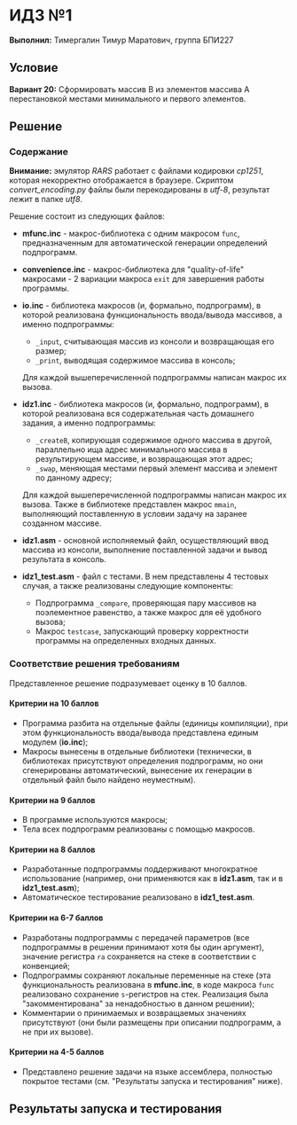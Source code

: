 # ИДЗ №1

**Выполнил:** Тимергалин Тимур Маратович, группа БПИ227

## Условие

**Вариант 20:** Сформировать массив B из элементов массива A перестановкой местами минимального и первого элементов.

## Решение

### Содержание

**Внимание:** эмулятор *RARS* работает с файлами кодировки *cp1251*, которая некорректно отображается в браузере. Скриптом  *convert_encoding.py* файлы были перекодированы в *utf-8*, результат лежит в папке *utf8*.

Решение состоит из следующих файлов:

- **mfunc.inc** - макрос-библиотека с одним макросом `func`, предназначенным для автоматической генерации определений подпрограмм.

- **convenience.inc** - макрос-библиотека для "quality-of-life" макросами - 2 вариации макроса `exit` для завершения работы программы.

- **io.inc** - библиотека макросов (и, формально, подпрограмм), в которой реализована функциональность ввода/вывода массивов, а именно подпрограммы:

  - `_input`, считывающая массив из консоли и возвращающая его размер;
  - `_print`, выводящая содержимое массива в консоль;

  Для каждой вышеперечисленной подпрограммы написан макрос их вызова.

- **idz1.inc** - библиотека макросов (и, формально, подпрограмм), в которой реализована вся содержательная часть домашнего задания, а именно подпрограммы:

  - `_createB`, копирующая содержимое одного массива в другой, параллельно ища адрес минимального массива в результирующем массиве, и возвращающая этот адрес;
  - `_swap`, меняющая местами первый элемент массива и элемент по данному адресу;

  Для каждой вышеперечисленной подпрограммы написан макрос их вызова. Также в библиотеке представлен макрос `mmain`, выполняющий поставленную в условии задачу на заранее созданном массиве.

- **idz1.asm** - основной исполняемый файл, осуществляющий ввод массива из консоли, выполнение поставленной задачи и вывод результата в консоль.

- **idz1_test.asm** - файл с тестами. В нем представлены 4 тестовых случая, а также реализованы следующие компоненты:

  - Подпрограмма `_compare`, проверяющая пару массивов на поэлементное равенство, а также макрос для её удобного вызова;
  - Макрос `testcase`, запускающий проверку корректности программы на определенных входных данных.

### Соответствие решения требованиям

Представленное решение подразумевает оценку в 10 баллов.

#### Критерии на 10 баллов

- Программа разбита на отдельные файлы (единицы компиляции), при этом функциональность ввода/вывода представлена единым модулем (**io.inc**);
- Макросы вынесены в отдельные библиотеки (технически, в библиотеках присутствуют определения подпрограмм, но они сгенерированы автоматический, вынесение их генерации в отдельный файл было найдено неуместным).

#### Критерии на 9 баллов

- В программе используются макросы;
- Тела всех подпрограмм реализованы с помощью макросов.

#### Критерии на 8 баллов

- Разработанные подпрограммы поддерживают многократное использование (например, они применяются как в **idz1.asm**, так и в **idz1_test.asm**);
- Автоматическое тестирование реализовано в **idz1_test.asm**.

#### Критерии на 6-7 баллов

- Разработаны подпрограммы с передачей параметров (все подпрограммы в решении принимают хотя бы один аргумент), значение регистра `ra` сохраняется на стеке в соответствии с конвенцией;
- Подпрограммы сохраняют локальные переменные на стеке (эта функциональность реализована в **mfunc.inc**, в коде макроса `func` реализовано сохранение `s`-регистров на стек. Реализация была "закомментирована" за ненадобностью в данном решении);
- Комментарии о принимаемых и возвращаемых значениях присутствуют (они были размещены при описании подпрограмм, а не при их вызове).

#### Критерии на 4-5 баллов 

- Представлено решение задачи на языке ассемблера, полностью покрытое тестами (см. "Результаты запуска и тестирования" ниже).

## Результаты запуска и тестирования
